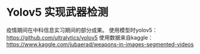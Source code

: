 # Yolov5 实现武器检测
疫情期间在中科信息实习期间的部分成果。
使用模型时yolov5：https://github.com/ultralytics/yolov5
使用数据来自kaggle：https://www.kaggle.com/jubaerad/weapons-in-images-segmented-videos
